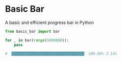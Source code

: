 # Basic Bar

A basic and efficient progress bar in Python

```python
from basic_bar import bar

for _ in bar(range(1000000)):
    pass

# ▕█████████████████████████████████▏ 100.00% 3.14s
```